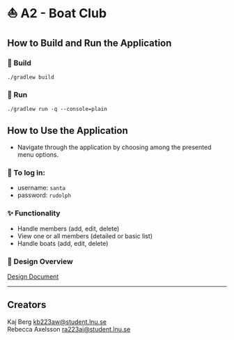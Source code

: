 # :sailboat: A2 - Boat Club

## How to Build and Run the Application

### :hammer: Build
`./gradlew build`

### :rocket: Run
`./gradlew run -q --console=plain`

## How to Use the Application

- Navigate through the application by choosing among the presented menu options.

### :key: To log in: 
  - username: `santa`
  - password: `rudolph`

### :sparkles: Functionality

- Handle members (add, edit, delete)
- View one or all members (detailed or basic list)
- Handle boats (add, edit, delete)

### :memo: Design Overview
[Design Document](design.md)

---

## Creators

Kaj Berg <kb223aw@student.lnu.se>  
Rebecca Axelsson <ra223ai@student.lnu.se>
